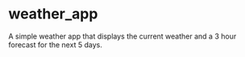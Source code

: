 # weather_app
 A simple weather app that displays the current weather and a 3 hour forecast for the next 5 days.

